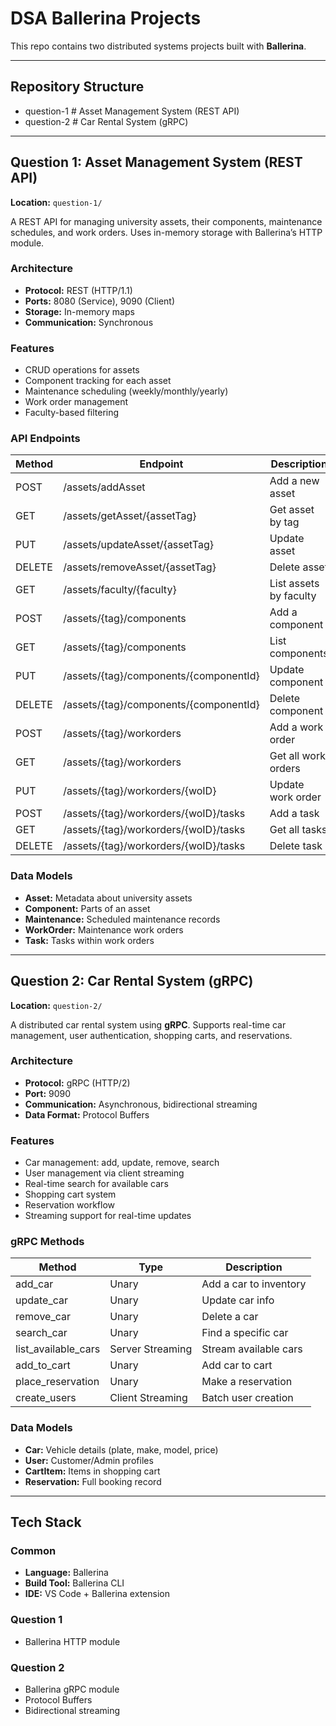 # DSA Ballerina Projects

This repo contains two distributed systems projects built with **Ballerina**.  

---

## Repository Structure
- question-1 # Asset Management System (REST API)
- question-2 # Car Rental System (gRPC)


---

## Question 1: Asset Management System (REST API)
**Location:** `question-1/`  

A REST API for managing university assets, their components, maintenance schedules, and work orders. Uses in-memory storage with Ballerina’s HTTP module.

### Architecture
- **Protocol:** REST (HTTP/1.1)  
- **Ports:** 8080 (Service), 9090 (Client)  
- **Storage:** In-memory maps  
- **Communication:** Synchronous  

### Features
- CRUD operations for assets  
- Component tracking for each asset  
- Maintenance scheduling (weekly/monthly/yearly)  
- Work order management  
- Faculty-based filtering  

### API Endpoints
| Method | Endpoint | Description |
|--------|---------|-------------|
| POST | /assets/addAsset | Add a new asset |
| GET | /assets/getAsset/{assetTag} | Get asset by tag |
| PUT | /assets/updateAsset/{assetTag} | Update asset |
| DELETE | /assets/removeAsset/{assetTag} | Delete asset |
| GET | /assets/faculty/{faculty} | List assets by faculty |
| POST | /assets/{tag}/components | Add a component |
| GET | /assets/{tag}/components | List components |
| PUT | /assets/{tag}/components/{componentId} | Update component |
| DELETE | /assets/{tag}/components/{componentId} | Delete component |
| POST | /assets/{tag}/workorders | Add a work order |
| GET | /assets/{tag}/workorders | Get all work orders |
| PUT | /assets/{tag}/workorders/{woID} | Update work order |
| POST | /assets/{tag}/workorders/{woID}/tasks | Add a task |
| GET | /assets/{tag}/workorders/{woID}/tasks | Get all tasks |
| DELETE | /assets/{tag}/workorders/{woID}/tasks | Delete task |



### Data Models
- **Asset:** Metadata about university assets  
- **Component:** Parts of an asset  
- **Maintenance:** Scheduled maintenance records  
- **WorkOrder:** Maintenance work orders  
- **Task:** Tasks within work orders  

---

## Question 2: Car Rental System (gRPC)
**Location:** `question-2/`  

A distributed car rental system using **gRPC**. Supports real-time car management, user authentication, shopping carts, and reservations.

### Architecture
- **Protocol:** gRPC (HTTP/2)  
- **Port:** 9090  
- **Communication:** Asynchronous, bidirectional streaming  
- **Data Format:** Protocol Buffers  

### Features
- Car management: add, update, remove, search  
- User management via client streaming  
- Real-time search for available cars  
- Shopping cart system  
- Reservation workflow  
- Streaming support for real-time updates  

### gRPC Methods
| Method | Type | Description |
|--------|------|-------------|
| add_car | Unary | Add a car to inventory |
| update_car | Unary | Update car info |
| remove_car | Unary | Delete a car |
| search_car | Unary | Find a specific car |
| list_available_cars | Server Streaming | Stream available cars |
| add_to_cart | Unary | Add car to cart |
| place_reservation | Unary | Make a reservation |
| create_users | Client Streaming | Batch user creation |

### Data Models
- **Car:** Vehicle details (plate, make, model, price)  
- **User:** Customer/Admin profiles  
- **CartItem:** Items in shopping cart  
- **Reservation:** Full booking record  

---

## Tech Stack

### Common
- **Language:** Ballerina 
- **Build Tool:** Ballerina CLI  
- **IDE:** VS Code + Ballerina extension  

### Question 1
- Ballerina HTTP module  

### Question 2
- Ballerina gRPC module  
- Protocol Buffers  
- Bidirectional streaming
